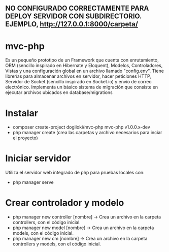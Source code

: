 ## NO CONFIGURADO CORRECTAMENTE PARA DEPLOY SERVIDOR CON SUBDIRECTORIO. EJEMPLO, http://127.0.0.1:8000/carpeta/
# mvc-php
Es un pequeño prototipo de un Framework que cuenta con enrutamiento, ORM (sencillo inspirado en Hibernate y Eloquent), Modelos, Controladores, Vistas y una configuración global en un archivo llamado "config.env".
Tiene librerías para almacenar archivos en servidor, hacer peticiones HTTP, Servidor de Socket (sencillo inspirado en Socket.io) y envío de correo electrónico.
Implementa un básico sistema de migración que consiste en ejecutar archivos ubicados en database/migrations

# Instalar
- composer create-project dogiloki/mvc-php mvc-php v1.0.0.x-dev
- php manager create (crea las carpetas y archivo necesarios para inciar el proyecto)
# Iniciar servidor
Utiliza el servidor web integrado de php para pruebas locales con:
- php manager serve

# Crear controlador y modelo
- php manager new controller [nombre] -> Crea un archivo en la carpeta controllers, con el código inicial.
- php manager new model [nombre] -> Crea un archivo en la carpeta models, con el código inicial.
- php manager new cm [nombre] -> Crea un archivo en la carpeta controllers y models, con el código inicial.
